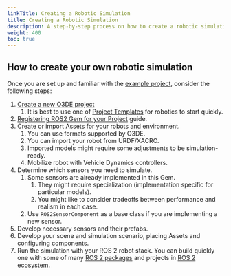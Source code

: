 ```yaml
---
linkTitle: Creating a Robotic Simulation
title: Creating a Robotic Simulation
description: A step-by-step process on how to create a robotic simulation using the ROS 2 Gem in Open 3D Engine (O3DE).
weight: 400
toc: true
---
```


## How to create your own robotic simulation

<!-- ### Tutorials

>This section is to be filled in

### High-level steps

>This section is to be detailed. -->

Once you are set up and familiar with the [example project](/docs/user-guide/interactivity/robotics/overview/#demos), consider the following steps:
1. [Create a new O3DE project](/docs/welcome-guide/create/)
   1. It is best to use one of [Project Templates](/docs/user-guide/interactivity/robotics/overview/#templates) for robotics to start quickly.
2. [Registering ROS2 Gem for your Project](/docs/user-guide/project-config/register-gems/) guide.
3. Create or import Assets for your robots and environment.
   1. You can use formats supported by O3DE.
   2. You can import your robot from URDF/XACRO.
   3. Imported models might require some adjustments to be simulation-ready.
   4. Mobilize robot with Vehicle Dynamics controllers.
4. Determine which sensors you need to simulate.
   1. Some sensors are already implemented in this Gem.
      1. They might require specialization (implementation specific for particular models).
      2. You might like to consider tradeoffs between performance and realism in each case.
   2. Use `ROS2SensorComponent` as a base class if you are implementing a new sensor. 
5. Develop necessary sensors and their prefabs.
7. Develop your scene and simulation scenario, placing Assets and configuring components.
8. Run the simulation with your ROS 2 robot stack. You can build quickly one with some of many [ROS 2 packages](https://index.ros.org/packages/#humble) and projects in [ROS 2 ecosystem](https://project-awesome.org/fkromer/awesome-ros2).


